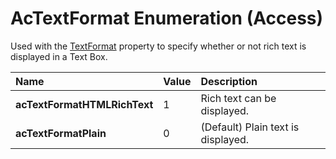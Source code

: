 
# AcTextFormat Enumeration (Access)

Used with the [TextFormat](3d164782-9d9c-5462-ac40-51772d475407.md) property to specify whether or not rich text is displayed in a Text Box.



|**Name**|**Value**|**Description**|
|:-----|:-----|:-----|
| **acTextFormatHTMLRichText**|1|Rich text can be displayed.|
| **acTextFormatPlain**|0| (Default) Plain text is displayed.|
